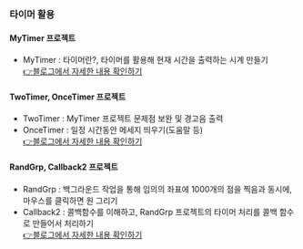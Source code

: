### 타이머 활용
   #### MyTimer 프로젝트
   * MyTimer : 타이머란?, 타이머를 활용해 현재 시간을 출력하는 시계 만들기  
   [👉블로그에서 자세한 내용 확인하기](https://chanos.tistory.com/entry/Windows-API-Win32-API%EC%9D%98-%ED%83%80%EC%9D%B4%EB%A8%B8%EB%A5%BC-%ED%99%9C%EC%9A%A9%ED%95%B4-%EC%8B%9C%EA%B3%84-%EB%A7%8C%EB%93%A4%EA%B8%B0-1)
   #### TwoTimer, OnceTimer 프로젝트
   * TwoTimer : MyTimer 프로젝트 문제점 보완 및 경고음 출력  
   * OnceTimer : 일정 시간동안 메세지 띄우기(도움말 등)  
   [👉블로그에서 자세한 내용 확인하기](https://chanos.tistory.com/entry/Windows-API-Win32-API%EB%A5%BC-%ED%99%9C%EC%9A%A9%ED%95%B4-%EC%8B%9C%EA%B3%84-%EC%9D%BC%ED%9A%8C%EC%9A%A9-%ED%83%80%EC%9D%B4%EB%A8%B8-%EB%A7%8C%EB%93%A4%EA%B8%B0-2)
   #### RandGrp, Callback2 프로젝트
   * RandGrp : 백그라운드 작업을 통해 임의의 좌표에 1000개의 점을 찍음과 동시에, 마우스를 클릭하면 원 그리기  
   * Callback2 : 콜백함수를 이해하고, RandGrp 프로젝트의 타이머 처리를 콜백 함수로 만들어서 처리하기  
   [👉블로그에서 자세한 내용 확인하기](https://chanos.tistory.com/entry/Windows-API-Win32-API%EC%9D%98-%EB%B0%B1%EA%B7%B8%EB%9D%BC%EC%9A%B4%EB%93%9C-%EC%9E%91%EC%97%85%EA%B3%BC-%EC%BD%9C%EB%B0%B1-%ED%95%A8%EC%88%98)